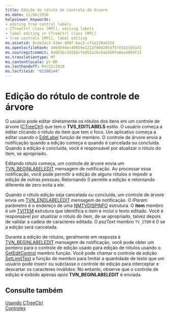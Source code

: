```yaml
---
title: Edição do rótulo de controle de árvore
ms.date: 11/04/2016
helpviewer_keywords:
- editing tree control labels
- CTreeCtrl class [MFC], editing labels
- label editing in CTreeCtrl class [MFC]
- tree controls [MFC], label editing
ms.assetid: 6cde2ac3-43ee-468f-bac2-cf1a228ad32d
ms.openlocfilehash: 446db94ec49859e2213f00d205df57e332c85af2
ms.sourcegitcommit: 0ab61bc3d2b6cfbd52a16c6ab2b97a8ea1864f12
ms.translationtype: MT
ms.contentlocale: pt-BR
ms.lasthandoff: 04/23/2019
ms.locfileid: "62388144"
---
```

# <a name="tree-control-label-editing"></a>Edição do rótulo de controle de árvore

O usuário pode editar diretamente os rótulos dos itens em um controle de árvore ([CTreeCtrl](../mfc/reference/ctreectrl-class.md)) que tem o **TVS_EDITLABELS** estilo. O usuário começa a editar clicando o rótulo do item que tem o foco. Um aplicativo começa a editar usando o [EditLabel](../mfc/reference/ctreectrl-class.md#editlabel) função de membro. O controle de árvore envia a notificação quando a edição começa e quando é cancelada ou concluída. Quando a edição é concluída, você é responsável por atualizar o rótulo do item, se apropriado.

Editando rótulo começa, um controle de árvore envia um [TVN_BEGINLABELEDIT](/windows/desktop/Controls/tvn-beginlabeledit) mensagem de notificação. Ao processar essa notificação, você pode permitir a edição de alguns rótulos e impedir a edição de outras pessoas. Retornando 0 permite a edição e retornando diferente de zero evita a ele.

Quando o rótulo edição seja cancelada ou concluída, um controle de árvore envia um [TVN_ENDLABELEDIT](/windows/desktop/Controls/tvn-endlabeledit) mensagem de notificação. O *lParam* parâmetro é o endereço de uma [NMTVDISPINFO](/windows/desktop/api/commctrl/ns-commctrl-tagtvdispinfoa) estrutura. O **item** membro é um [TVITEM](/windows/desktop/api/commctrl/ns-commctrl-tagtvitema) estrutura que identifica o item e inclui o texto editado. Você é responsável por atualizar o rótulo do item, de se apropriado, talvez depois de validar a cadeia de caracteres editada. O *pszText* membro `TV_ITEM` é 0 se a edição será cancelada.

Durante a edição de rótulos, geralmente em resposta à [TVN_BEGINLABELEDIT](/windows/desktop/Controls/tvn-beginlabeledit) mensagem de notificação, você pode obter um ponteiro para o controle de edição usado para edição de rótulos usando o [GetEditControl](../mfc/reference/ctreectrl-class.md#geteditcontrol) membro função. Você pode chamar o controle de edição [SetLimitText](../mfc/reference/cedit-class.md#setlimittext) a função de membro para limitar a quantidade de texto que um usuário pode inserir ou subclasse o controle de edição para interceptar e descartar os caracteres inválidos. No entanto, observe que o controle de edição é exibido apenas *após* **TVN_BEGINLABELEDIT** é enviada.

## <a name="see-also"></a>Consulte também

[Usando CTreeCtrl](../mfc/using-ctreectrl.md)<br/>
[Controles](../mfc/controls-mfc.md)
